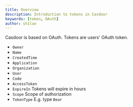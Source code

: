```yaml
---
title: Overview
description: Introduction to tokens in Casdoor
keywords: [token, OAuth]
author: sh1luo
---
```


Casdoor is based on OAuth. Tokens are users' OAuth token.

- `Owner`
- `Name`
- `CreatedTime`
- `Application`
- `Organization`
- `User`
- `Code`
- `AccessToken`
- `ExpireIn` Tokens will expire in hours
- `Scope` Scope of authorization
- `TokenType` E.g. type `Bear` 

